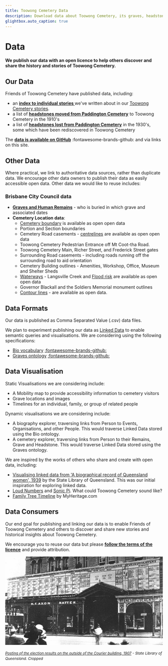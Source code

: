 ```yaml
---
title: Toowong Cemetery Data
description: Download data about Toowong Cemetery, its graves, headstones, and the people remembered here
glightbox.auto_caption: true  
---
```


#  Data

**We publish our data with an open licence to help others discover and share the history and stories of Toowong Cemetery.**

## Our Data 

Friends of Toowong Cemetery have published data, including: 

- an **[index to individual stories ](../research/find-a-story.md)** we've written about in our [Toowong Cemetery stories](../stories/index.md).
- a list of **[headstones moved from Paddington Cemetery](../headstones/moved-paddington-headstones.md)** to Toowong Cemetery in the 1910's
- a list of **[headstones lost from Paddington Cemetery](../headstones/lost-paddington-headstones.md)** in the 1930's, some which have been rediscovered in Toowong Cemetery 

<!-- **Headstones** (images, inscriptions, movements, and location) -->
<!-- **Walks** (a route from grave to grave, linked to people, headstones, and stories) -->
<!-- Location of information signs -->
<!-- List of restored headstones  -->


The **[data is available on GitHub](https://github.com/1871fotc/1871fotc.github.io/tree/main/docs/assets/data)** :fontawesome-brands-github: and via links on this site.

## Other Data

Where practical, we link to authoritative data sources, rather than duplicate data. We encourage other data owners to publish their data as easily accessible open data. Other data we would like to reuse includes: 

### Brisbane City Council data

- **[Graves and Human Remains](https://graves.brisbane.qld.gov.au)** - who is buried in which grave and associated dates
- **Cemetery Location data**:
    - [Cemetery boundary](https://www.spatial-data.brisbane.qld.gov.au/datasets/d9879ce7dce842ce8d5d3b50e3b702bf_0/explore?location=-27.476664%2C152.985658%2C16.53) is available as open open data
    - Portion and Section boundaries 
    - Cemetery Road casements - [centrelines](https://www.spatial-data.brisbane.qld.gov.au/datasets/46bbc7521e7949f68ef4b69d87e89ebc_0/explore?location=-27.475228%2C152.985532%2C15.84) are available as open open data
    - Toowong Cemetery Pedestrian Entrance off Mt Coot-tha Road.
    - Toowong Cemetery Main, Richer Street, and Frederick Street gates
    - Surrounding Road casements - including roads running off the surrounding road to aid orientation 
    - Cemetery Building outlines - Amenities, Workshop, Office, Museum and Shelter Sheds 
    - [Waterways](https://www.spatial-data.brisbane.qld.gov.au/datasets/e0839d26d85a429c8f64669ba69cfae7_0/explore?location=-27.475527%2C152.983328%2C17.22) - Langsville Creek and [Flood risk](https://www.data.brisbane.qld.gov.au/data/dataset/flood_awareness_overland_flow) are available as open open data
    - Governor Blackall and the Soldiers Memorial monument outlines
    - [Contour lines](https://www.data.brisbane.qld.gov.au/data/dataset/contours-2002) - are available as open data. <!-- These will help create a mobility map -->

<!--
- Bridges, Culverts and open Drains (polygon)

### Other location data 
      
- Features of Interest (polygon or point) - Symbology display, honour board
- Information Signs (point) - grave-side, walks, general information
- Trees (point) - especially weed trees and those destroying graves
- Historic Dam (polygon) - if exact [location](http://www.oncewasacreek.org/2014/08/up-hill-and-down-dale-where-did-elizabeth-drown/) is known
- [Local Bus stops](https://www.data.qld.gov.au/dataset/general-transit-feed-specification-gtfs-seq) 

### Other data providers 
        
- State Library of Queensland - catalogue metadata, digital images
- Queensland State Archives - catalogue metadata, documents and digital images
- Trove - catalogue metadata and articles
- DBpedia - entries

-->

## Data Formats 

Our data is published as Comma Separated Value (.csv) data files. 

<!--
- Comma Separated Value (.csv) data files 
- [Tabular Data Packages](https://specs.frictionlessdata.io/tabular-data-package/) following the [Frictionless Data](https://frictionlessdata.io) specification. This is a .zip file that includes: 

    - the Comma Separated Value data file 
    - a JSON [Table Schema](https://specs.frictionlessdata.io/table-schema/) file describing the structure of the data 
    - a [Markdown](https://commonmark.org/help/) file describing the provenance of the data
-->

We plan to experiment publishing our data as [Linked Data](https://en.wikipedia.org/wiki/Linked_data) to enable semantic queries and visualisations. We are considering using the following specifications: 

- [Bio vocabulary](https://vocab.org/bio/) [:fontawesome-brands-github:](https://github.com/iand/vocab-bio)
- [Graves ontology](https://rdf.muninn-project.org/ontologies/graves-en.html)  [:fontawesome-brands-github:](https://github.com/muninn/graves) 


<!--
Geographic locations should be described as latitude, longitude coordinates in the [WGS84 datum](https://www.spatial.nsw.gov.au/__data/assets/pdf_file/0008/224396/WGS84_and_Australias_misaligned_web-maps_Information_Sheet.pdf) to aid integration and presentation on the web. Alternatively all data should be supplied in a common Datum, ideally [GDA2020](https://www.icsm.gov.au/gda2020), or  the dated GDA94.
--> 

<!-- 
## Data Publishing 

We strive to follow the W3C [Data on the Web Best Practices](https://www.w3.org/TR/dwbp/).

We use [Data Curator](https://www.qcif.edu.au/news/data-curator-now-in-app-stores/) to package our data into a Tabular Data Package. 

We are exploring tools to convert CSV data (the master) into Markdown tables for inclusion in this website:

- [OpenRefine](https://openrefine.org)  
- An [Atom package](https://github.com/takezoe/atom-csv-markdown) 


We have not decided on a Linked Data publishing toolset yet, but are aware of: 

- [Swirrl](https://www.swirrl.com)
- [Ontotext GraphDB](https://www.ontotext.com/products/graphdb/)
- [OntoRefine](https://graphdb.ontotext.com/documentation/free/loading-data-using-ontorefine.html)
- [dBpedia](https://www.dbpedia.org) which runs on [Virtuoso](https://virtuoso.openlinksw.com)
- [CSV for the Web tools](https://www.w3.org/TR/tabular-data-primer/)

When we work things out, we'll look to follow the W3C [Best Practices for Publishing Linked Data](https://www.w3.org/TR/ld-bp/)

--> 

## Data Visualisation

Static Visualisations we are considering include: 

- A Mobility map to provide accessibility information to cemetery visitors
- Grave locations and images <!-- https://vega.github.io/vega-lite/examples/geo_layer.html -->
- Timelines for an individual, family, or group of related people <!-- https://bl.ocks.org/jakevdp/1643ebb6853e76c32e47a969f415f3ea -->

<!--
We are considering [Vega-Lite](https://vega.github.io/vega-lite/) to specify our own visualisations. These may be represented as static images on the website as the data does not change often but we are also exploring [tools for embedding vega-lite visualizations](https://vega.github.io/vega-lite/ecosystem.html#tools-for-embedding-vega-lite-visualizations).
-->

Dynamic visualisations we are considering include:

- A biography explorer, traversing links from Person to Events, Organisations, and other People. This would traverse Linked Data stored using the Bio ontology. 
- A cemetery explorer, traversing links from Person to their Remains, Grave and Headstone. This would traverse Linked Data stored using the Graves ontology.


We are inspired by the works of others who share and create with open data, including:

- [Visualising linked data from 'A biographical record of Queensland women', 1939](https://www.slq.qld.gov.au/blog/visualising-linked-data-biographical-record-queensland-women-1939) by the State Library of Queensland. This was our initial inspiration for exploring linked data.
- [Loud Numbers](https://anchor.fm/loudnumbers/episodes/The-End-of-the-Road-e131bnl) and [Sonic Pi](https://sonic-pi.net). What could Toowong Cemetery sound like?
- [Family Tree Timeline](https://blog.myheritage.com/2022/03/introducing-the-family-tree-timeline/) by MyHeritage.com
<!-- [Auckland Museum](https://www.aucklandmuseum.com/discover/collections-online/our-data) who publish the collection data in many different ways -->
<!-- LeanIX https://youtu.be/av5FL6gJBu4?t=126 -->

## Data Consumers

Our end goal for publishing and linking our data is to enable Friends of Toowong Cemetery and others to discover and share new stories and historical insights about Toowong Cemetery.

We encourage you to reuse our data but please **[follow the terms of the licence](../about/legal.md)** and provide attribution. 

<!-- 
We may encourage reuse of our data by participating in hack-a-thons (such as [GovHack](https://govhack.org)), and experiments with other organisations. 
-->

![Posting of the election results on the outside of the Courier building, 1907](../assets/election-results-outside-the-courier-building-1907.jpg)

*<small>[Posting of the election results on the outside of the Courier building, 1907](http://onesearch.slq.qld.gov.au/permalink/f/1upgmng/slq_alma21298100600002061) - State Library of Queensland. Cropped</small>*
